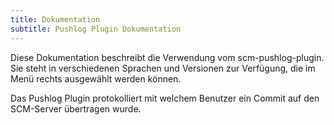 ```yaml
---
title: Dokumentation
subtitle: Pushlog Plugin Dokumentation
---
```

Diese Dokumentation beschreibt die Verwendung vom scm-pushlog-plugin. Sie steht in verschiedenen Sprachen und Versionen zur Verfügung, die im Menü rechts ausgewählt werden können.

Das Pushlog Plugin protokolliert mit welchem Benutzer ein Commit auf den SCM-Server übertragen wurde.
